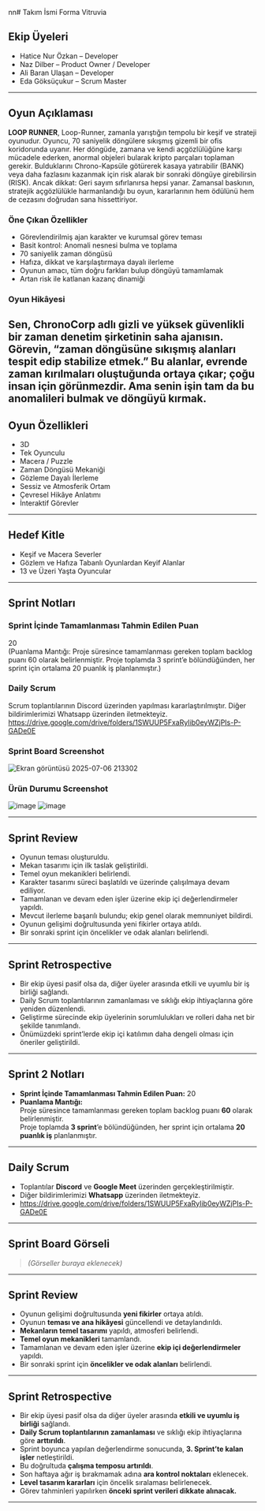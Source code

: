 nn# Takım İsmi
Forma Vitruvia

## Ekip Üyeleri
- Hatice Nur Özkan – Developer  
- Naz Dilber – Product Owner / Developer  
- Ali Baran Ulaşan – Developer  
- Eda Göksüçukur – Scrum Master  

---

## Oyun Açıklaması
**LOOP RUNNER**, Loop-Runner, zamanla yarıştığın tempolu bir keşif ve strateji oyunudur. Oyuncu, 70 saniyelik döngülere sıkışmış gizemli bir ofis koridorunda uyanır. Her döngüde, zamana ve kendi açgözlülüğüne karşı mücadele ederken, anormal objeleri bularak kripto parçaları toplaman gerekir. Bulduklarını Chrono-Kapsüle götürerek kasaya yatırabilir (BANK) veya daha fazlasını kazanmak için risk alarak bir sonraki döngüye girebilirsin (RISK). Ancak dikkat: Geri sayım sıfırlanırsa hepsi yanar.
Zamansal baskının, stratejik açgözlülükle harmanlandığı bu oyun, kararlarının hem ödülünü hem de cezasını doğrudan sana hissettiriyor. 

### Öne Çıkan Özellikler
- Görevlendirilmiş ajan karakter ve kurumsal görev teması
- Basit kontrol: Anomali nesnesi bulma ve toplama  
- 70 saniyelik zaman döngüsü
- Hafıza, dikkat ve karşılaştırmaya dayalı ilerleme  
- Oyunun amacı, tüm doğru farkları bulup döngüyü tamamlamak  
- Artan risk ile katlanan kazanç dinamiği

### Oyun Hikâyesi
Sen, ChronoCorp adlı gizli ve yüksek güvenlikli bir zaman denetim şirketinin saha ajanısın. Görevin, “zaman döngüsüne sıkışmış alanları tespit edip stabilize etmek.” Bu alanlar, evrende zaman kırılmaları oluştuğunda ortaya çıkar; çoğu insan için görünmezdir. Ama senin işin tam da bu anomalileri bulmak ve döngüyü kırmak.
---

## Oyun Özellikleri
- 3D  
- Tek Oyunculu  
- Macera / Puzzle  
- Zaman Döngüsü Mekaniği  
- Gözleme Dayalı İlerleme  
- Sessiz ve Atmosferik Ortam  
- Çevresel Hikâye Anlatımı  
- İnteraktif Görevler  

---

## Hedef Kitle
- Keşif ve Macera Severler  
- Gözlem ve Hafıza Tabanlı Oyunlardan Keyif Alanlar  
- 13 ve Üzeri Yaşta Oyuncular  

---

## Sprint Notları

### Sprint İçinde Tamamlanması Tahmin Edilen Puan  
20  
(Puanlama Mantığı: Proje süresince tamamlanması gereken toplam backlog puanı 60 olarak belirlenmiştir. Proje toplamda 3 sprint’e bölündüğünden, her sprint için ortalama 20 puanlık iş planlanmıştır.)

### Daily Scrum  
Scrum toplantılarının Discord üzerinden yapılması kararlaştırılmıştır. Diğer bildirimlerimizi Whatsapp üzerinden iletmekteyiz.
https://drive.google.com/drive/folders/1SWUUP5FxaRyIib0eyWZjPIs-P-GADe0E

### Sprint Board Screenshot  
![Ekran görüntüsü 2025-07-06 213302](https://github.com/user-attachments/assets/7ee6ed7e-8396-4678-83dc-9ab0cdc873d1)


### Ürün Durumu Screenshot  
![image](https://github.com/user-attachments/assets/a8fe711a-70b2-426a-aebd-3db7cd5f9da2)
![image](https://github.com/user-attachments/assets/a07f953f-da30-4eea-92d5-7964e4bd2af2)


---

## Sprint Review
- Oyunun teması oluşturuldu.  
- Mekan tasarımı için ilk taslak geliştirildi.  
- Temel oyun mekanikleri belirlendi.  
- Karakter tasarımı süreci başlatıldı ve üzerinde çalışılmaya devam ediliyor.  
- Tamamlanan ve devam eden işler üzerine ekip içi değerlendirmeler yapıldı.  
- Mevcut ilerleme başarılı bulundu; ekip genel olarak memnuniyet bildirdi.  
- Oyunun gelişimi doğrultusunda yeni fikirler ortaya atıldı.  
- Bir sonraki sprint için öncelikler ve odak alanları belirlendi.  

---

## Sprint Retrospective
- Bir ekip üyesi pasif olsa da, diğer üyeler arasında etkili ve uyumlu bir iş birliği sağlandı.  
- Daily Scrum toplantılarının zamanlaması ve sıklığı ekip ihtiyaçlarına göre yeniden düzenlendi.  
- Geliştirme sürecinde ekip üyelerinin sorumlulukları ve rolleri daha net bir şekilde tanımlandı.  
- Önümüzdeki sprint’lerde ekip içi katılımın daha dengeli olması için öneriler geliştirildi.  

---

##  Sprint 2 Notları

- **Sprint İçinde Tamamlanması Tahmin Edilen Puan:** 20
- **Puanlama Mantığı:**  
  Proje süresince tamamlanması gereken toplam backlog puanı **60** olarak belirlenmiştir.  
  Proje toplamda **3 sprint**’e bölündüğünden, her sprint için ortalama **20 puanlık iş** planlanmıştır.

---

##  Daily Scrum

- Toplantılar **Discord** ve **Google Meet** üzerinden gerçekleştirilmiştir.  
- Diğer bildirimlerimizi **Whatsapp** üzerinden iletmekteyiz.
- https://drive.google.com/drive/folders/1SWUUP5FxaRyIib0eyWZjPIs-P-GADe0E

---

##  Sprint Board Görseli
> _(Görseller buraya eklenecek)_  

---

##  Sprint Review

- Oyunun gelişimi doğrultusunda **yeni fikirler** ortaya atıldı.  
- Oyunun **teması ve ana hikâyesi** güncellendi ve detaylandırıldı.  
- **Mekanların temel tasarımı** yapıldı, atmosferi belirlendi.  
- **Temel oyun mekanikleri** tamamlandı.  
- Tamamlanan ve devam eden işler üzerine **ekip içi değerlendirmeler** yapıldı.  
- Bir sonraki sprint için **öncelikler ve odak alanları** belirlendi.

---

##  Sprint Retrospective

- Bir ekip üyesi pasif olsa da diğer üyeler arasında **etkili ve uyumlu iş birliği** sağlandı.  
- **Daily Scrum toplantılarının zamanlaması** ve sıklığı ekip ihtiyaçlarına göre **arttırıldı**.  
- Sprint boyunca yapılan değerlendirme sonucunda, **3. Sprint’te kalan işler** netleştirildi.  
- Bu doğrultuda **çalışma temposu artırıldı**.  
- Son haftaya ağır iş bırakmamak adına **ara kontrol noktaları** eklenecek.  
- **Level tasarım kararları** için öncelik sıralaması belirlenecek.  
- Görev tahminleri yapılırken **önceki sprint verileri dikkate alınacak.**

---
